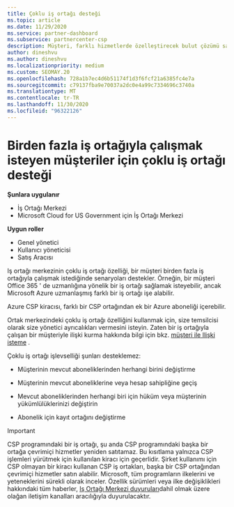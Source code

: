 ```yaml
---
title: Çoklu iş ortağı desteği
ms.topic: article
ms.date: 11/29/2020
ms.service: partner-dashboard
ms.subservice: partnercenter-csp
description: Müşteri, farklı hizmetlerde özelleştirecek bulut çözümü sağlayıcısı programında birden çok iş ortağı ile çalışmak isteyebilir.
author: dineshvu
ms.author: dineshvu
ms.localizationpriority: medium
ms.custom: SEOMAY.20
ms.openlocfilehash: 728a1b7ec4d6b51174f1d3f6fcf21a6385fc4e7a
ms.sourcegitcommit: c79137fba9e70037a2dc0e4a99c7334696c3740a
ms.translationtype: MT
ms.contentlocale: tr-TR
ms.lasthandoff: 11/30/2020
ms.locfileid: "96322126"
---
```

# <a name="multi-partner-support-for-customers-who-want-to-work-with-more-than-one-partner"></a>Birden fazla iş ortağıyla çalışmak isteyen müşteriler için çoklu iş ortağı desteği

**Şunlara uygulanır**

- İş Ortağı Merkezi
- Microsoft Cloud for US Government için İş Ortağı Merkezi

**Uygun roller**

- Genel yönetici
- Kullanıcı yöneticisi
- Satış Aracısı

Iş ortağı merkezinin çoklu iş ortağı özelliği, bir müşteri birden fazla iş ortağıyla çalışmak istediğinde senaryoları destekler. Örneğin, bir müşteri Office 365 ' de uzmanlığına yönelik bir iş ortağı sağlamak isteyebilir, ancak Microsoft Azure uzmanlaşmış farklı bir iş ortağı işe alabilir.

Azure CSP kiracısı, farklı bir CSP ortağından ek bir Azure aboneliği içerebilir.

Ortak merkezindeki çoklu iş ortağı özelliğini kullanmak için, size temsilcisi olarak size yönetici ayrıcalıkları vermesini isteyin. Zaten bir iş ortağıyla çalışan bir müşteriyle ilişki kurma hakkında bilgi için bkz. [müşteri ile Ilişki isteme](request-a-relationship-with-a-customer.md) .

Çoklu iş ortağı işlevselliği şunları desteklemez:

- Müşterinin mevcut aboneliklerinden herhangi birini değiştirme

- Müşterinin mevcut aboneliklerine veya hesap sahipliğine geçiş

- Mevcut aboneliklerinden herhangi biri için hüküm veya müşterinin yükümlülüklerinizi değiştirin

- Abonelik için kayıt ortağını değiştirme

> [!IMPORTANT]  
> CSP programındaki bir iş ortağı, şu anda CSP programındaki başka bir ortağa çevrimiçi hizmetler yeniden satıtamaz. Bu kısıtlama yalnızca CSP işlemleri yürütmek için kullanılan kiracı için geçerlidir. Şirket kullanımı için CSP olmayan bir kiracı kullanan CSP iş ortakları, başka bir CSP ortağından çevrimiçi hizmetler satın alabilir. Microsoft, tüm programların ilkelerini ve yeteneklerini sürekli olarak inceler. Özellik sürümleri veya ilke değişiklikleri hakkındaki tüm haberler, [Iş Ortağı Merkezi duyuruları](announcements/index.md)dahil olmak üzere olağan iletişim kanalları aracılığıyla duyurulacaktır.
